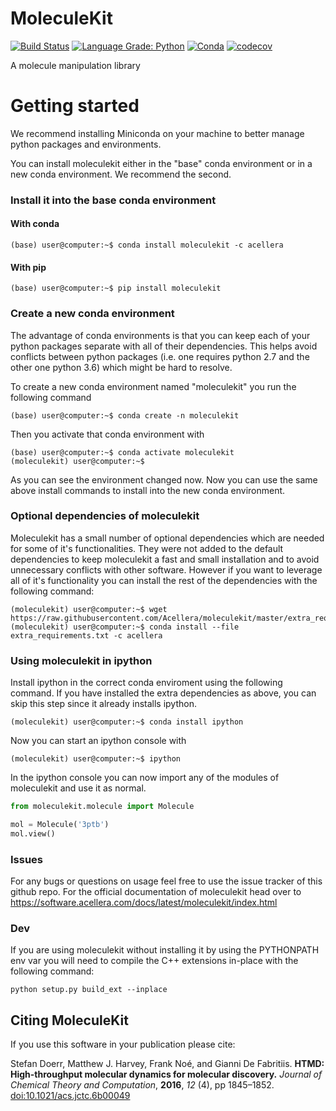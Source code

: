 # MoleculeKit

[![Build Status](https://dev.azure.com/stefdoerr/moleculekit/_apis/build/status/Acellera.moleculekit?branchName=master)](https://dev.azure.com/stefdoerr/moleculekit/_build/latest?definitionId=1&branchName=master)
[![Language Grade: Python](https://img.shields.io/lgtm/grade/python/g/Acellera/moleculekit.svg?logo=lgtm&logoWidth=18)](https://lgtm.com/projects/g/Acellera/moleculekit/context:python) 
[![Conda](https://anaconda.org/acellera/moleculekit/badges/version.svg)](https://anaconda.org/acellera/moleculekit)
[![codecov](https://codecov.io/gh/Acellera/moleculekit/branch/master/graph/badge.svg)](https://codecov.io/gh/Acellera/moleculekit)

A molecule manipulation library

# Getting started

We recommend installing Miniconda on your machine to better manage python packages and environments.

You can install moleculekit either in the "base" conda environment or in a new conda environment. We recommend the second.


### Install it into the base conda environment

#### With conda

```
(base) user@computer:~$ conda install moleculekit -c acellera
```

#### With pip

```
(base) user@computer:~$ pip install moleculekit
```

### Create a new conda environment

The advantage of conda environments is that you can keep each of your python packages separate with all of their dependencies.
This helps avoid conflicts between python packages (i.e. one requires python 2.7 and the other one python 3.6) which might be hard to resolve.

To create a new conda environment named "moleculekit" you run the following command

```
(base) user@computer:~$ conda create -n moleculekit
```

Then you activate that conda environment with

```
(base) user@computer:~$ conda activate moleculekit
(moleculekit) user@computer:~$ 
```

As you can see the environment changed now.
Now you can use the same above install commands to install into the new conda environment.

### Optional dependencies of moleculekit

Moleculekit has a small number of optional dependencies which are needed for some of it's functionalities. They were not added to the default dependencies to keep moleculekit a fast and small installation and to avoid unnecessary conflicts with other software. However if you want to leverage all of it's functionality you can install the rest of the dependencies with the following command:

```
(moleculekit) user@computer:~$ wget https://raw.githubusercontent.com/Acellera/moleculekit/master/extra_requirements.txt
(moleculekit) user@computer:~$ conda install --file extra_requirements.txt -c acellera
``` 

### Using moleculekit in ipython

Install ipython in the correct conda enviroment using the following command. If you have installed the extra dependencies as above, you can skip this step since it already installs ipython.

```
(moleculekit) user@computer:~$ conda install ipython
```

Now you can start an ipython console with

```
(moleculekit) user@computer:~$ ipython
```

In the ipython console you can now import any of the modules of moleculekit and use it as normal.

```python
from moleculekit.molecule import Molecule

mol = Molecule('3ptb')
mol.view()
```

### Issues

For any bugs or questions on usage feel free to use the issue tracker of this github repo.
For the official documentation of moleculekit head over to https://software.acellera.com/docs/latest/moleculekit/index.html 

### Dev

If you are using moleculekit without installing it by using the PYTHONPATH env var you will need to compile the C++ extensions in-place with the following command:

```
python setup.py build_ext --inplace
```

## Citing MoleculeKit

If you use this software in your publication please cite:

Stefan Doerr, Matthew J. Harvey, Frank Noé, and Gianni De Fabritiis. 
**HTMD: High-throughput molecular dynamics for molecular discovery.** 
*Journal of Chemical Theory and Computation*, **2016**, *12* (4), pp 1845–1852.
[doi:10.1021/acs.jctc.6b00049](http://pubs.acs.org/doi/abs/10.1021/acs.jctc.6b00049)

